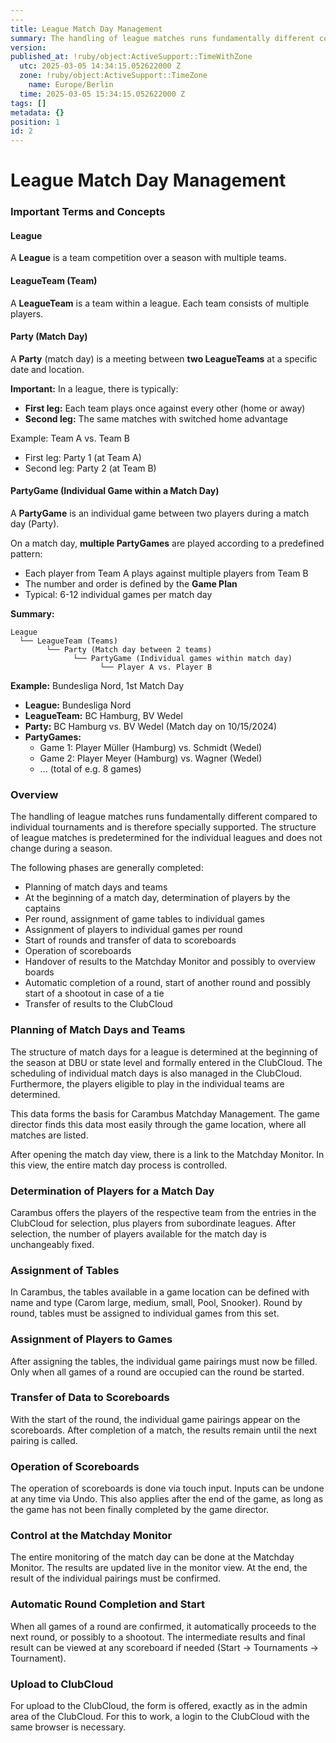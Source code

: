 ```yaml
---
---
title: League Match Day Management
summary: The handling of league matches runs fundamentally different compared to individual tournaments and is therefore specially supported. The structure of league matches is predetermined for the individual leagues and does not change during a season.
version:
published_at: !ruby/object:ActiveSupport::TimeWithZone
  utc: 2025-03-05 14:34:15.052622000 Z
  zone: !ruby/object:ActiveSupport::TimeZone
    name: Europe/Berlin
  time: 2025-03-05 15:34:15.052622000 Z
tags: []
metadata: {}
position: 1
id: 2
---
```


# League Match Day Management

### Important Terms and Concepts

#### League
A **League** is a team competition over a season with multiple teams.

#### LeagueTeam (Team)
A **LeagueTeam** is a team within a league. Each team consists of multiple players.

#### Party (Match Day)
A **Party** (match day) is a meeting between **two LeagueTeams** at a specific date and location.

**Important:** In a league, there is typically:
- **First leg:** Each team plays once against every other (home or away)
- **Second leg:** The same matches with switched home advantage

Example: Team A vs. Team B
- First leg: Party 1 (at Team A)
- Second leg: Party 2 (at Team B)

#### PartyGame (Individual Game within a Match Day)
A **PartyGame** is an individual game between two players during a match day (Party).

On a match day, **multiple PartyGames** are played according to a predefined pattern:
- Each player from Team A plays against multiple players from Team B
- The number and order is defined by the **Game Plan**
- Typical: 6-12 individual games per match day

**Summary:**
```
League
  └── LeagueTeam (Teams)
        └── Party (Match day between 2 teams)
              └── PartyGame (Individual games within match day)
                    └── Player A vs. Player B
```

**Example:** Bundesliga Nord, 1st Match Day
- **League:** Bundesliga Nord
- **LeagueTeam:** BC Hamburg, BV Wedel
- **Party:** BC Hamburg vs. BV Wedel (Match day on 10/15/2024)
- **PartyGames:** 
  - Game 1: Player Müller (Hamburg) vs. Schmidt (Wedel)
  - Game 2: Player Meyer (Hamburg) vs. Wagner (Wedel)
  - ... (total of e.g. 8 games)

### Overview

The handling of league matches runs fundamentally different compared to individual tournaments and is therefore specially supported. The structure of league matches is predetermined for the individual leagues and does not change during a season.

The following phases are generally completed:

* Planning of match days and teams
* At the beginning of a match day, determination of players by the captains
* Per round, assignment of game tables to individual games
* Assignment of players to individual games per round
* Start of rounds and transfer of data to scoreboards
* Operation of scoreboards
* Handover of results to the Matchday Monitor and possibly to overview boards
* Automatic completion of a round, start of another round and possibly start of a shootout in case of a tie
* Transfer of results to the ClubCloud

### Planning of Match Days and Teams

The structure of match days for a league is determined at the beginning of the season at DBU or state level and formally entered in the ClubCloud. The scheduling of individual match days is also managed in the ClubCloud. Furthermore, the players eligible to play in the individual teams are determined.

This data forms the basis for Carambus Matchday Management. The game director finds this data most easily through the game location, where all matches are listed.

After opening the match day view, there is a link to the Matchday Monitor. In this view, the entire match day process is controlled.

### Determination of Players for a Match Day

Carambus offers the players of the respective team from the entries in the ClubCloud for selection, plus players from subordinate leagues. After selection, the number of players available for the match day is unchangeably fixed.

### Assignment of Tables

In Carambus, the tables available in a game location can be defined with name and type (Carom large, medium, small, Pool, Snooker). Round by round, tables must be assigned to individual games from this set.

### Assignment of Players to Games

After assigning the tables, the individual game pairings must now be filled. Only when all games of a round are occupied can the round be started.

### Transfer of Data to Scoreboards

With the start of the round, the individual game pairings appear on the scoreboards. After completion of a match, the results remain until the next pairing is called.

### Operation of Scoreboards

The operation of scoreboards is done via touch input. Inputs can be undone at any time via Undo. This also applies after the end of the game, as long as the game has not been finally completed by the game director.

### Control at the Matchday Monitor

The entire monitoring of the match day can be done at the Matchday Monitor. The results are updated live in the monitor view. At the end, the result of the individual pairings must be confirmed.

### Automatic Round Completion and Start

When all games of a round are confirmed, it automatically proceeds to the next round, or possibly to a shootout. The intermediate results and final result can be viewed at any scoreboard if needed (Start -> Tournaments -> Tournament).

### Upload to ClubCloud

For upload to the ClubCloud, the form is offered, exactly as in the admin area of the ClubCloud. For this to work, a login to the ClubCloud with the same browser is necessary. 